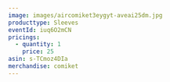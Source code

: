 ```yaml
---
image: images/aircomiket3eygyt-aveai25dm.jpg
producttype: Sleeves
eventId: iuq6O2mCN
pricings:
  - quantity: 1
    price: 25
asin: s-TCmoz4DIa
merchandise: comiket
---
```

